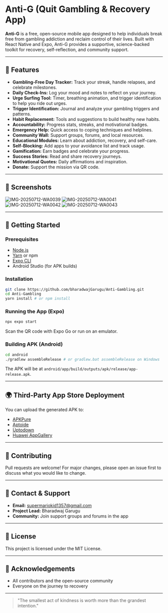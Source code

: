 # Anti-G (Quit Gambling & Recovery App)

**Anti-G** is a free, open-source mobile app designed to help individuals break free from gambling addiction and reclaim control of their lives. Built with React Native and Expo, Anti-G provides a supportive, science-backed toolkit for recovery, self-reflection, and community support.

---

## 🌟 Features

- **Gambling-Free Day Tracker:** Track your streak, handle relapses, and celebrate milestones.
- **Daily Check-Ins:** Log your mood and notes to reflect on your journey.
- **Urge Surfing Tool:** Timer, breathing animation, and trigger identification to help you ride out urges.
- **Trigger Identification:** Journal and analyze your gambling triggers and patterns.
- **Habit Replacement:** Tools and suggestions to build healthy new habits.
- **Accountability:** Progress stats, streaks, and motivational badges.
- **Emergency Help:** Quick access to coping techniques and helplines.
- **Community Wall:** Support groups, forums, and local resources.
- **Educational Modules:** Learn about addiction, recovery, and self-care.
- **Self-Blocking:** Add apps to your avoidance list and track usage.
- **Gamification:** Earn badges and celebrate your progress.
- **Success Stories:** Read and share recovery journeys.
- **Motivational Quotes:** Daily affirmations and inspiration.
- **Donate:** Support the mission via QR code.

---

## 📱 Screenshots
![IMG-20250712-WA0039](https://github.com/user-attachments/assets/8ba79d0c-9a77-4307-9518-7269bef915bf)
![IMG-20250712-WA0041](https://github.com/user-attachments/assets/f6366508-72ac-4b6d-814e-7e4d813f3e0a)
![IMG-20250712-WA0042](https://github.com/user-attachments/assets/5305e18d-da75-41b4-9356-16b2906f7831)
![IMG-20250712-WA0043](https://github.com/user-attachments/assets/864266b8-cd3f-457c-925c-38a8cbfbf5fa)

---

## 🚀 Getting Started

### Prerequisites
- [Node.js](https://nodejs.org/)
- [Yarn](https://yarnpkg.com/) or npm
- [Expo CLI](https://docs.expo.dev/get-started/installation/)
- Android Studio (for APK builds)

### Installation
```sh
git clone https://github.com/bharadwajGarugu/Anti-Gambling.git
cd Anti-Gambling
yarn install # or npm install
```

### Running the App (Expo)
```sh
npx expo start
```
Scan the QR code with Expo Go or run on an emulator.

### Building APK (Android)
```sh
cd android
./gradlew assembleRelease # or gradlew.bat assembleRelease on Windows
```
The APK will be at `android/app/build/outputs/apk/release/app-release.apk`.

---

## 🌍 Third-Party App Store Deployment
You can upload the generated APK to:
- [APKPure](https://apkpure.com/)
- [Aptoide](https://www.aptoide.com/)
- [Uptodown](https://en.uptodown.com/android)
- [Huawei AppGallery](https://developer.huawei.com/consumer/en/doc/distribution/app/agc-help-upload-apk-0000001053628147)

---

## 🤝 Contributing
Pull requests are welcome! For major changes, please open an issue first to discuss what you would like to change.

---

## 📧 Contact & Support
- **Email:** supermariokid1357@gmail.com
- **Project Lead:** Bharadwaj Garugu
- **Community:** Join support groups and forums in the app

---

## 📜 License
This project is licensed under the MIT License.

---

## 🙏 Acknowledgements
- All contributors and the open-source community
- Everyone on the journey to recovery

---

> "The smallest act of kindness is worth more than the grandest intention." 
